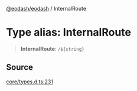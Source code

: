 [@eodash/eodash](../index.md) / InternalRoute

# Type alias: InternalRoute

> **InternalRoute**: ```/${string}```

## Source

[core/types.d.ts:231](https://github.com/eodash/eodash/blob/b4a2d86/core/types.d.ts#L231)
